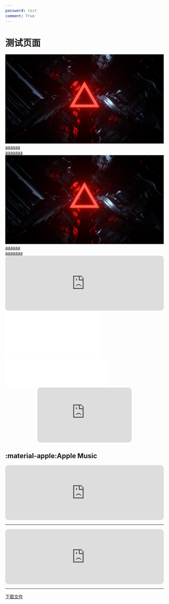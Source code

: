 ```yaml
---
password: test
comment: True
---
```


# 测试页面

<div class="flink-list">

<div class="flink-list-item">
    <a href="" title="item" target="_blank">
        <div class="flink-item-icon">
            <img src="../../../images/background1.jpg" alt="">
        </div>
        <div class="flink-item-name heti-skip">aaaaaa</div>
        <div class="flink-item-desc">aaaaaaa</div>
    </a>
</div>

<div class="flink-list-item">
    <a href="" title="item" target="_blank">
        <div class="flink-item-icon">
            <img src="../../../images/background1.jpg" alt="">
        </div>
        <div class="flink-item-name heti-skip">aaaaaa</div>
        <div class="flink-item-desc">aaaaaaa</div>
    </a>
</div>

</div>

<iframe allow="autoplay *; encrypted-media *; fullscreen *; clipboard-write" frameborder="0" height="175" style="width:100%;max-width:660px;overflow:hidden;border-radius:10px;" sandbox="allow-forms allow-popups allow-same-origin allow-scripts allow-storage-access-by-user-activation allow-top-navigation-by-user-activation" src="https://embed.music.apple.com/cn/album/%E8%9C%97%E7%89%9B-live/536110584?i=536110585"></iframe>

<iframe src="//player.bilibili.com/player.html?aid=565279096&bvid=BV12v4y1y7uV&cid=963601025&p=1" scrolling="no" border="0" frameborder="no" framespacing="0" allowfullscreen="true"> </iframe>

<iframe frameborder="no" border="0" marginwidth="0" marginheight="0" width=330 height=86 src="//music.163.com/outchain/player?type=2&id=1293886117&auto=0&height=66"></iframe>

<div style="display: flex; justify-content: center;">
  <iframe allow="autoplay *; encrypted-media *; fullscreen *; clipboard-write" frameborder="0" height="175" style="max-width:660px;overflow:hidden;border-radius:10px;" sandbox="allow-forms allow-popups allow-same-origin allow-scripts allow-storage-access-by-user-activation allow-top-navigation-by-user-activation" src="https://embed.music.apple.com/cn/album/%E8%9C%97%E7%89%9B-live/536110584?i=536110585"></iframe>
</div>

## :material-apple:Apple Music

<div style="display: flex; justify-content: center;">
  <iframe allow="autoplay *; encrypted-media *; fullscreen *; clipboard-write" frameborder="0" height="175" style="width: 100%; max-width: 660px; overflow: hidden; border-radius: 10px;" sandbox="allow-forms allow-popups allow-same-origin allow-scripts allow-storage-access-by-user-activation allow-top-navigation-by-user-activation" src="https://embed.music.apple.com/cn/album/%E8%9C%97%E7%89%9B-live/536110584?i=536110585"></iframe>
</div>

---
<div style="display: flex; justify-content: center;">
<iframe id="embedPlayer" src="https://embed.music.apple.com/cn/album/%E8%9C%97%E7%89%9B-live/536110584?i=536110585&amp;app=music&amp;itsct=music_box_player&amp;itscg=30200&amp;ls=1&amp;theme=dark" height="175px" frameborder="0" sandbox="allow-forms allow-popups allow-same-origin allow-scripts allow-top-navigation-by-user-activation" allow="autoplay *; encrypted-media *; clipboard-write" style="width: 100%; max-width: 660px; overflow: hidden; border-radius: 10px; transform: translateZ(0px); animation: 2s ease 0s 6 normal none running loading-indicator; background-color: rgb(228, 228, 228);"></iframe>
</div>

---

<a href="../../../download/favicon.png" download="">下载文件</a>